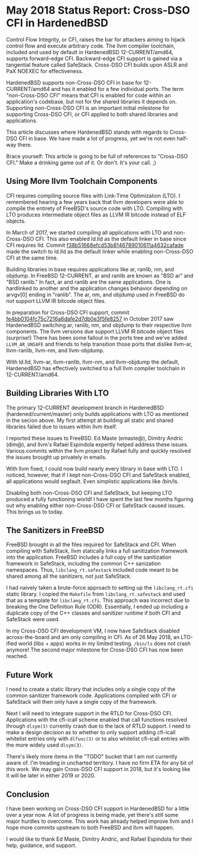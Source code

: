 May 2018 Status Report: Cross-DSO CFI in HardenedBSD
====================================================

Control Flow Integrity, or CFI, raises the bar for attackers aiming to
hijack control flow and execute arbitrary code. The llvm compiler
toolchain, included and used by default in HardenedBSD
12-CURRENT/amd64, supports forward-edge CFI. Backward-edge CFI support
is gained via a tangential feature called SafeStack. Cross-DSO CFI
builds upon ASLR and PaX NOEXEC for effectiveness.

HardenedBSD supports non-Cross-DSO CFI in base for 12-CURRENT/amd64
and has it enabled for a few individual ports. The term "non-Cross-DSO
CFI" means that CFI is enabled for code within an application's
codebase, but not for the shared libraries it depends on. Supporting
non-Cross-DSO CFI is an important initial milestone for supporting
Cross-DSO CFI, or CFI applied to both shared libraries and
applications.

This article discusses where HardenedBSD stands with regards to
Cross-DSO CFI in base. We have made a lot of progress, yet we're not
even half-way there.

Brace yourself: This article is going to be full of references to
"Cross-DSO CFI." Make a drinking game out of it. Or don't. It's your
call. ;)

Using More llvm Toolchain Components
------------------------------------

CFI requires compiling source files with Link-Time Optimization (LTO).
I remembered hearing a few years back that llvm developers were able
to compile the entirety of FreeBSD's source code with LTO. Compiling
with LTO produces intermediate object files as LLVM IR bitcode instead
of ELF objects.

In March of 2017, we started compiling all applications with LTO and
non-Cross-DSO CFI. This also enabled ld.lld as the default linker in
base since CFI requires lld. Commit
[f38b51668efcd53b8146789010611a4632cafade](https://github.com/HardenedBSD/hardenedBSD/commit/f38b51668efcd53b8146789010611a4632cafade)
made the switch to ld.lld as the default linker while enabling
non-Cross-DSO CFI at the same time.

Building libraries in base requires applications like ar, ranlib, nm,
and objdump. In FreeBSD 12-CURRENT, ar and ranlib are known as "BSD
ar" and "BSD ranlib." In fact, ar and ranlib are the same
applications. One is hardlinked to another and the application changes
behavior depending on arvgv[0] ending in "ranlib". The ar, nm, and
objdump used in FreeBSD do not support LLVM IR bitcode object files.

In preparation for Cross-DSO CFI support, commit
[fe4bb0104fc75c7216a6dafe2d7db0e3f5fe8257](https://github.com/HardenedBSD/hardenedBSD/commit/fe4bb0104fc75c7216a6dafe2d7db0e3f5fe8257)
in October 2017 saw HardenedBSD switching ar, ranlib, nm, and objdump
to their respective llvm components. The llvm versions due support LLVM
IR bitcode object files (surprise!) There has been some fallout in the
ports tree and we've added ``LLVM_AR_UNSAFE`` and friends to help
transition those ports that dislike llvm-ar, llvm-ranlib, llvm-nm, and
llvm-objdump.

With ld.lld, llvm-ar, llvm-ranlib, llvm-nm, and llvm-objdump the
default, HardenedBSD has effectively switched to a full llvm compiler
toolchain in 12-CURRENT/amd64.

Building Libraries With LTO
---------------------------

The primary 12-CURRENT development branch in HardenedBSD
(hardened/current/master) only builds applications with LTO as
mentioned in the secion above. My first attempt at building all
static and shared libraries failed due to issues within llvm itself.

I reported these issues to FreeBSD. Ed Maste (emaste@), Dimitry Andric
(dim@), and llvm's Rafael Espindola expertly helped address these
issues.  Various commits within the llvm project by Rafael fully
and quickly resolved the issues brought up privately in emails.

With llvm fixed, I could now build nearly every library in base with
LTO. I noticed, however, that if I kept non-Cross-DSO CFI and
SafeStack enabled, all applications would segfault. Even simplistic
applications like /bin/ls.

Disabling both non-Cross-DSO CFI and SafeStack, but keeping LTO
produced a fully functioning world! I have spent the last few months
figuring out why enabling either non-Cross-DSO CFI or SafeStack caused
issues. This brings us to today.

The Sanitizers in FreeBSD
-------------------------

FreeBSD brought in all the files required for SafeStack and CFI. When
compiling with SafeStack, llvm statically links a full sanitization
framework into the application. FreeBSD includes a full copy of the
sanitization framework in SafeStack, including the common C++
sanization namespaces. Thus, `libclang_rt.safestack` included code
meant to be shared among all the sanitizers, not just SafeStack.

I had naively taken a brute-force approach to setting up the
`libclang_rt.cfi` static library. I copied the `Makefile` from
`libclang_rt.safestack` and used that as a template for
`libclang_rt.cfi`. This approach was incorrect due to breaking the One
Definition Rule (ODR). Essentially, I ended up including a duplicate
copy of the C++ classes and sanitizer runtime if both CFI and
SafeStack were used.

In my Cross-DSO CFI development VM, I now have SafeStack disabled
across-the-board and am only compiling in CFI. As of 26 May 2018, an
LTO-ified world (libs + apps) works in my limited testing. `/bin/ls`
does not crash anymore! The second major milestone for Cross-DSO CFI
has now been reached.

Future Work
-----------

I need to create a static library that includes only a single copy of
the common sanitizer framework code. Applications compiled with CFI or
SafeStack will then only have a single copy of the framework.

Next I will need to integrate support in the RTLD for Cross-DSO CFI.
Applications with the cfi-icall scheme enabled that call functions
resolved through `dlsym(3)` currently crash due to the lack of RTLD
support. I need to make a design decision as to whether to only
support adding cfi-icall whitelist entries only with `dlfunc(3)` or to
also whitelist cfi-icall entries with the more widely used `dlsym(3)`.

There's likely more items in the "TODO" bucket that I am not currently
aware of. I'm treading in uncharted territory. I have no firm ETA for
any bit of this work. We may gain Cross-DSO CFI support in 2018, but
it's looking like it will be later in either 2019 or 2020.

Conclusion
----------

I have been working on Cross-DSO CFI support in HardenedBSD for a
little over a year now. A lot of progress is being made, yet there's
still some major hurdles to overcome. This work has already helped
improve llvm and I hope more commits upstream to both FreeBSD and llvm
will happen.

I would like to thank Ed Maste, Dimitry Andric, and Rafael Espindola
for their help, guidance, and support.

